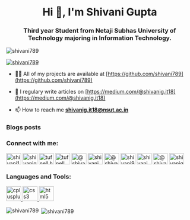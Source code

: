 <h1 align="center">Hi 👋, I'm Shivani Gupta</h1>
<h3 align="center">Third year Student from Netaji Subhas University of Technology majoring in Information Technology.</h3>

<p align="left"> <img src="https://komarev.com/ghpvc/?username=shivani789&label=Profile%20views&color=0e75b6&style=flat" alt="shivani789" /> </p>

<p align="left"> <a href="https://github.com/ryo-ma/github-profile-trophy"><img src="https://github-profile-trophy.vercel.app/?username=shivani789" alt="shivani789" /></a> </p>

- 👨‍💻 All of my projects are available at [https://github.com/shivani789](https://github.com/shivani789)

- 📝 I regulary write articles on [https://medium.com/@shivanig.it18](https://medium.com/@shivanig.it18)

- 📫 How to reach me **shivanig.it18@nsut.ac.in**

### Blogs posts
<!-- BLOG-POST-LIST:START -->
<!-- BLOG-POST-LIST:END -->

<h3 align="left">Connect with me:</h3>
<p align="left">
<a href="https://twitter.com/shivani13479081" target="blank"><img align="center" src="https://cdn.jsdelivr.net/npm/simple-icons@3.0.1/icons/twitter.svg" alt="shivani13479081" height="30" width="40" /></a>
<a href="https://linkedin.com/in/shivanigupta-61181b179" target="blank"><img align="center" src="https://cdn.jsdelivr.net/npm/simple-icons@3.0.1/icons/linkedin.svg" alt="shivanigupta-61181b179" height="30" width="40" /></a>
<a href="https://fb.com/tufnell.handbags" target="blank"><img align="center" src="https://cdn.jsdelivr.net/npm/simple-icons@3.0.1/icons/facebook.svg" alt="tufnell.handbags" height="30" width="40" /></a>
<a href="https://instagram.com/tufnell_handbags" target="blank"><img align="center" src="https://cdn.jsdelivr.net/npm/simple-icons@3.0.1/icons/instagram.svg" alt="tufnell_handbags" height="30" width="40" /></a>
<a href="https://medium.com/@shivanig.it18" target="blank"><img align="center" src="https://cdn.jsdelivr.net/npm/simple-icons@3.0.1/icons/medium.svg" alt="@shivanig.it18" height="30" width="40" /></a>
<a href="https://www.codechef.com/users/shivani__" target="blank"><img align="center" src="https://cdn.jsdelivr.net/npm/simple-icons@3.1.0/icons/codechef.svg" alt="shivani__" height="30" width="40" /></a>
<a href="https://www.hackerrank.com/@shivani_gupta911" target="blank"><img align="center" src="https://cdn.jsdelivr.net/npm/simple-icons@3.0.1/icons/hackerrank.svg" alt="@shivani_gupta911" height="30" width="40" /></a>
<a href="https://codeforces.com/profile/shivani9100" target="blank"><img align="center" src="https://cdn.jsdelivr.net/npm/simple-icons@3.0.1/icons/codeforces.svg" alt="shivani9100" height="30" width="40" /></a>
<a href="https://www.leetcode.com/shivani__" target="blank"><img align="center" src="https://cdn.jsdelivr.net/npm/simple-icons@3.0.1/icons/leetcode.svg" alt="shivani__" height="30" width="40" /></a>
<a href="https://www.hackerearth.com/@shivani1025" target="blank"><img align="center" src="https://cdn.jsdelivr.net/npm/simple-icons@3.0.1/icons/hackerearth.svg" alt="@shivani1025" height="30" width="40" /></a>
<a href="https://auth.geeksforgeeks.org/user/shivanigupta28" target="blank"><img align="center" src="https://cdn.jsdelivr.net/npm/simple-icons@3.0.1/icons/geeksforgeeks.svg" alt="shivanigupta28" height="30" width="40" /></a>
</p>

<h3 align="left">Languages and Tools:</h3>
<p align="left"> <a href="https://www.w3schools.com/cpp/" target="_blank"> <img src="https://devicons.github.io/devicon/devicon.git/icons/cplusplus/cplusplus-original.svg" alt="cplusplus" width="40" height="40"/> </a> <a href="https://www.w3schools.com/css/" target="_blank"> <img src="https://devicons.github.io/devicon/devicon.git/icons/css3/css3-original-wordmark.svg" alt="css3" width="40" height="40"/> </a> <a href="https://www.w3.org/html/" target="_blank"> <img src="https://devicons.github.io/devicon/devicon.git/icons/html5/html5-original-wordmark.svg" alt="html5" width="40" height="40"/> </a> </p>

<p><img align="left" src="https://github-readme-stats.vercel.app/api/top-langs?username=shivani789&show_icons=true&locale=en&layout=compact" alt="shivani789" /></p>

<p>&nbsp;<img align="center" src="https://github-readme-stats.vercel.app/api?username=shivani789&show_icons=true&locale=en" alt="shivani789" /></p>
